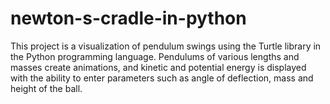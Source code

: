 # newton-s-cradle-in-python
This project is a visualization of pendulum swings using the Turtle library in the Python programming language. Pendulums of various lengths and masses create animations, and kinetic and potential energy is displayed with the ability to enter parameters such as angle of deflection, mass and height of the ball.
